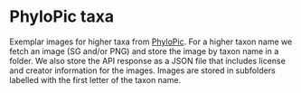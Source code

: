 # PhyloPic taxa

Exemplar images for higher taxa from [PhyloPic](http://phylopic.org). For a higher taxon name we fetch an image (SG and/or PNG) and store the image by taxon name in a folder. We also store the API response as a JSON file that includes license and creator information for the images. Images are stored in subfolders labelled with the first letter of the taxon name.
